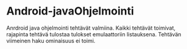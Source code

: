 # Android-javaOhjelmointi

Anrdroid java ohjelmointi tehtävät valmiina. Kaikki tehtävät toimivat, rajapinta tehtävä tulostaa tulokset emulaattoriin listauksena. Tehtävän viimeinen haku ominaisuus ei toimi.
